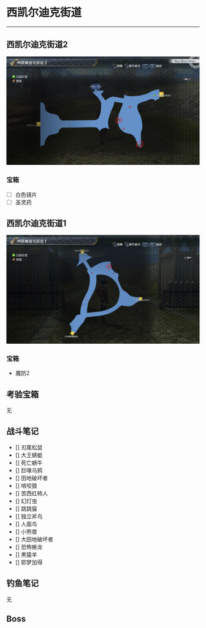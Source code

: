 # 西凯尔迪克街道

---

## 西凯尔迪克街道2

![西凯尔迪克街道2](../images/map_西凯尔迪克街道2.jpg)

### 宝箱

- [ ]  白色镜片
- [ ]  圣灵药

## 西凯尔迪克街道1

![西凯尔迪克街道1](../images/map_西凯尔迪克街道1.jpg)

### 宝箱

- 魔防2

## 考验宝箱

无

## 战斗笔记

- [] 刃尾松鼠
- [] 大王蜻蜓
- [] 死亡蜗牛
- [] 巨喙乌鸦
- [] 田地破坏者
- [] 啃咬狼
- [] 苦西红柿人
- [] 幻灯虫
- [] 跳跳猫
- [] 独立斧鸟
- [] 人面鸟
- [] 小熊兽
- [] 大田地破坏者
- [] 恐怖蜥龙
- [] 黒猿羊
- [] 耶梦加得

## 钓鱼笔记

无

## Boss